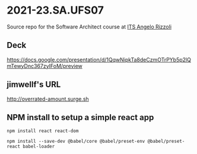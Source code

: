 # 2021-23.SA.UFS07

Source repo for the Software Architect course at [ITS Angelo Rizzoli](https://www.itsrizzoli.it/)

## Deck

https://docs.google.com/presentation/d/1QqwNipkTa8deCzmOTrPYb5p2lQmTewyDnc367zyIFoM/preview

## jimwellf's URL
http://overrated-amount.surge.sh

## NPM install to setup a simple react app

`npm install react react-dom`

`npm install --save-dev @babel/core @babel/preset-env @babel/preset-react babel-loader`